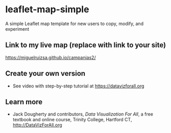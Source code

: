 # leaflet-map-simple
A simple Leaflet map template for new users to copy, modify, and experiment

## Link to my live map (replace with link to your site)

https://miguelruizsa.github.io/campanias2/

## Create your own version
- See video with step-by-step tutorial at https://datavizforall.org

## Learn more
- Jack Dougherty and contributors, *Data Visualization For All*, a free textbook and online course, Trinity College, Hartford CT, http://DataVizForAll.org
